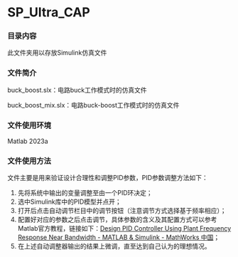 # SP_Ultra_CAP

### 目录内容

此文件夹用以存放Simulink仿真文件

### 文件简介

buck_boost.slx：电路buck工作模式时的仿真文件

buck_boost_mix.slx：电路buck-boost工作模式时的仿真文件

### 文件使用环境

Matlab 2023a

### 文件使用方法

文件主要是用来验证设计合理性和调整PID参数，PID参数调整方法如下：

1.  先将系统中输出的变量调整至由一个PID环决定；
2.  选中Simulink库中的PID模型并点开；
3.  打开后点击自动调节栏目中的调节按钮（注意调节方式选择基于频率相应）；
4.  配置好对应的参数之后点击调节，具体参数的含义及其配置方式可以参考Matlab官方教程，链接如下：[Design PID Controller Using Plant Frequency Response Near Bandwidth - MATLAB & Simulink - MathWorks 中国](https://ww2.mathworks.cn/help/slcontrol/ug/design-pid-controller-using-plant-frequency-response-near-bandwidth.html)；
5.  在上述自动调整器输出的结果上微调，直至达到自己认为的理想情况。